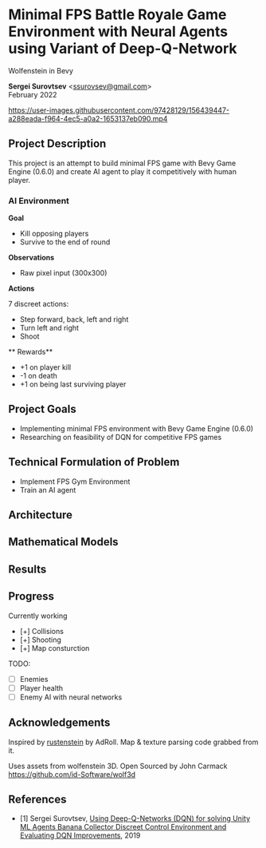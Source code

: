 # Minimal FPS Battle Royale Game Environment with Neural Agents using Variant of Deep-Q-Network
Wolfenstein in Bevy

**Sergei Surovtsev** <<ssurovsev@gmail.com>>
<br />
February 2022

https://user-images.githubusercontent.com/97428129/156439447-a288eada-f964-4ec5-a0a2-1653137eb090.mp4

## Project Description

This project is an attempt to build minimal FPS game with Bevy Game Engine (0.6.0) and create AI agent to play it competitively with human player.



### AI Environment

**Goal**

* Kill opposing players
* Survive to the end of round

**Observations**


* Raw pixel input (300x300)

**Actions**

7 discreet actions:

* Step forward, back, left and right
* Turn left and right
* Shoot

** Rewards**

* +1 on player kill
* -1 on death
* +1 on being last surviving player

## Project Goals

* Implementing minimal FPS environment with Bevy Game Engine (0.6.0)
* Researching on feasibility of DQN for competitive FPS games

## Technical Formulation of Problem

* Implement FPS Gym Environment
* Train an AI agent

## Architecture

## Mathematical Models

## Results

## Progress

Currently working

* [+] Collisions
* [+] Shooting
* [+] Map consturction

TODO:

* [ ] Enemies
* [ ] Player health
* [ ] Enemy AI with neural networks

## Acknowledgements

Inspired by [rustenstein](https://github.com/AdRoll/rustenstein) by AdRoll. Map & texture parsing code grabbed from it.

Uses assets from wolfenstein 3D. Open Sourced by John Carmack https://github.com/id-Software/wolf3d

## References

* [1] Sergei Surovtsev, [Using Deep-Q-Networks (DQN) for solving Unity ML Agents Banana Collector Discreet Control Environment and Evaluating DQN Improvements](https://github.com/cwiz/DRLND-Project-Navigation/blob/master/WRITEUP.md), 2019
